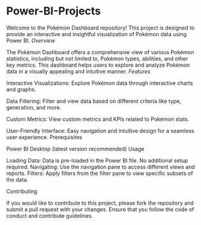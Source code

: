# Power-BI-Projects
Welcome to the Pokémon Dashboard repository! This project is designed to provide an interactive and insightful visualization of Pokémon data using Power BI.
*Overview*

The Pokémon Dashboard offers a comprehensive view of various Pokémon statistics, including but not limited to, Pokémon types, abilities, and other key metrics. This dashboard helps users to explore and analyze Pokémon data in a visually appealing and intuitive manner.
*Features*

Interactive Visualizations: Explore Pokémon data through interactive charts and graphs.

Data Filtering: Filter and view data based on different criteria like type, generation, and more.

Custom Metrics: View custom metrics and KPIs related to Pokémon stats.

User-Friendly Interface: Easy navigation and intuitive design for a seamless user experience.
Prerequisites

Power BI Desktop (latest version recommended)
Usage

Loading Data: Data is pre-loaded in the Power BI file. No additional setup required.
Navigating: Use the navigation pane to access different views and reports.
Filters: Apply filters from the filter pane to view specific subsets of the data.

Contributing

If you would like to contribute to this project, please fork the repository and submit a pull request with your changes. Ensure that you follow the code of conduct and contribute guidelines.
